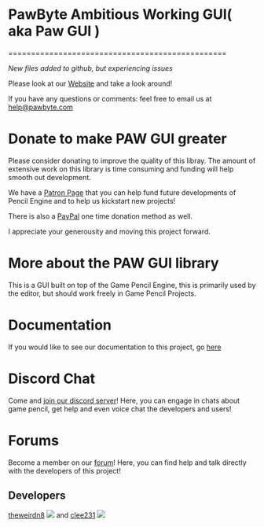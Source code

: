 # PawByte Ambitious Working GUI( aka Paw GUI )
================================================

*New files added to github, but experiencing issues*

Please look at our [Website](http://pawbyte.com/opensource) and take a look around!

If you have any questions or comments: feel free to email us at <help@pawbyte.com>


Donate to make PAW GUI greater
=========================================
Please consider donating to improve the quality of this libray. The amount of extensive work on this library is time consuming and funding will help smooth out development.

We have a [Patron Page](https://www.patreon.com/pawbyte?ty=h) that you can help fund future developments of Pencil Engine and to help us kickstart new projects!

There is also a [PayPal](http://gamepencil.pawbyte.com/donate/) one time donation method as well. 

I appreciate your generousity and moving this project forward. 


More about the PAW GUI library
========
This is a GUI built on top of the Game Pencil Engine, this is primarily used by the editor, but should work freely in Game Pencil Projects.


Documentation
=============
If you would like to see our documentation to this project, go [here](http://docs.pawbyte.com/)

Discord Chat
======
Come and  [join our discord server](https://discord.gg/aNX3Fcx)!  Here, you can engage in chats about game pencil, get help and even voice chat the developers and users!

Forums
======
Become a member on our [forum](http://community.pawbyte.com/)!  Here, you can find help and talk directly with the developers of this project!


Developers
----------
[theweirdn8](https://github.com/theweirdn8)
![](https://avatars0.githubusercontent.com/u/3193947?v=4&s=100)
and
[clee231](https://github.com/clee231)
![](https://avatars0.githubusercontent.com/u/1387910?v=4&s=100)


